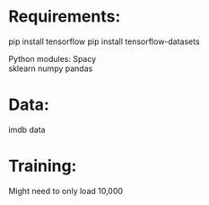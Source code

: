 # Requirements:

pip install tensorflow
pip install tensorflow-datasets

Python modules:
Spacy <br>
sklearn
numpy
pandas


# Data:
imdb data


# Training:
Might need to only load 10,000 
